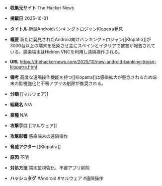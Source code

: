 - **収集元サイト**
The Hacker News

- **掲載日**
2025-10-01

- **タイトル**
新型AndroidバンキングトロジャンKlopatra発見

- **概要**
新たに発見されたAndroid向けバンキングトロジャン[[Klopatra]]が3000台以上の端末を感染させ主にスペインとイタリアで被害が報告されている。感染端末はHidden VNCを利用し遠隔操作される。

- **URL**
https://thehackernews.com/2025/10/new-android-banking-trojan-klopatra.html

- **備考**
高度な遠隔操作機能を持つ[[Klopatra]]は感染拡大が懸念されるため端末の監視強化と不審アプリの削除が推奨される。

- **分類**
[[マルウェア]]

- **組織名**
N/A

- **業種**
N/A

- **攻撃手口**
[[マルウェア]]

- **攻撃影響**
感染端末の遠隔操作

- **脅威アクター**
[[Klopatra]]

- **原因**
不明

- **対処方法**
端末監視強化、不審アプリ削除

- **ハッシュタグ**
#Android #マルウェア #遠隔操作
